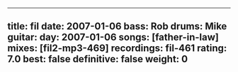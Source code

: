 
---
title: fil
date: 2007-01-06
bass:	Rob
drums:	Mike
guitar:	
day: 2007-01-06
songs: [father-in-law]
mixes: [fil2-mp3-469]
recordings: fil-461
rating: 7.0
best: false
definitive: false
weight: 0
---
